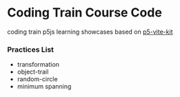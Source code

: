 # Coding Train Course Code

coding train p5js learning showcases based on [p5-vite-kit](https://github.com/zhaohuanyuu/p5-vite-kit)


### Practices List

* transformation
* object-trail
* random-circle
* minimum spanning